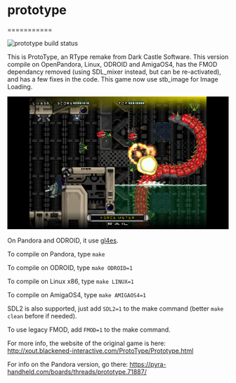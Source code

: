 # prototype
===========

![prototype build status](https://api.travis-ci.org/ptitSeb/prototype.png "prototype build status")

This is ProtoType, an RType remake from Dark Castle Software.
This version compile on OpenPandora, Linux, ODROID and AmigaOS4, has the FMOD dependancy removed (using SDL_mixer instead, but can be re-activated), and has a few fixes in the code.
This game now use stb_image for Image Loading.

![sreenshot on Pandora](screenshot.png "screenshot on Pandora")

On Pandora and ODROID, it use [gl4es](http://github.com/ptitSeb/gl4es).

To compile on Pandora, type
`make`

To compile on ODROID, type
`make ODROID=1`

To compile on Linux x86, type
`make LINUX=1`

To compile on AmigaOS4, type
`make AMIGAOS4=1`

SDL2 is also supported, just add `SDL2=1` to the make command (better `make clean` before if needed).

To use legacy FMOD, add `FMOD=1` to the make command.

For more info, the website of the original game is here: http://xout.blackened-interactive.com/ProtoType/Prototype.html

For info on the Pandora version, go there: https://pyra-handheld.com/boards/threads/prototype.71887/

